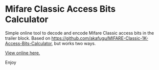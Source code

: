 # Mifare Classic Access Bits Calculator

Simple online tool to decode and encode Mifare Classic access bits in the trailer block. Based on https://github.com/akafugu/MIFARE-Classic-1K-Access-Bits-Calculator, but works two ways.

[View online here.](https://htmlpreview.github.io/?https://raw.githubusercontent.com/lbrmnk/MifareClassic-AccessBitsCalculator/master/index.html)

Enjoy
